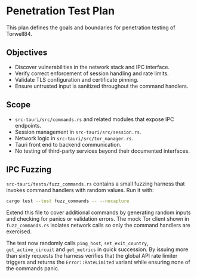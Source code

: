 # Penetration Test Plan

This plan defines the goals and boundaries for penetration testing of Torwell84.

## Objectives
- Discover vulnerabilities in the network stack and IPC interface.
- Verify correct enforcement of session handling and rate limits.
- Validate TLS configuration and certificate pinning.
- Ensure untrusted input is sanitized throughout the command handlers.

## Scope
- `src-tauri/src/commands.rs` and related modules that expose IPC endpoints.
- Session management in `src-tauri/src/session.rs`.
- Network logic in `src-tauri/src/tor_manager.rs`.
- Tauri front end to backend communication.
- No testing of third-party services beyond their documented interfaces.

## IPC Fuzzing
`src-tauri/tests/fuzz_commands.rs` contains a small fuzzing harness that
invokes command handlers with random values. Run it with:

```bash
cargo test --test fuzz_commands -- --nocapture
```

Extend this file to cover additional commands by generating random inputs
and checking for panics or validation errors. The mock Tor client shown in
`fuzz_commands.rs` isolates network calls so only the command handlers are
exercised.

The test now randomly calls `ping_host`, `set_exit_country`, `get_active_circuit`
and `get_metrics` in quick succession. By issuing more than sixty requests the
harness verifies that the global API rate limiter triggers and returns the
`Error::RateLimited` variant while ensuring none of the commands panic.
